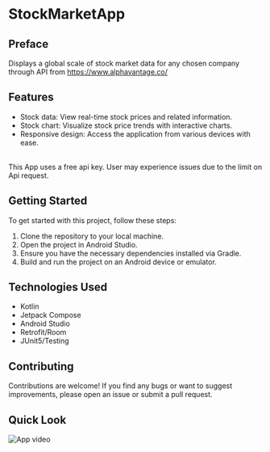 # StockMarketApp


## Preface
Displays a global scale of stock market data for any chosen company through API from https://www.alphavantage.co/  <br>

## Features

- Stock data: View real-time stock prices and related information.
- Stock chart: Visualize stock price trends with interactive charts.
- Responsive design: Access the application from various devices with ease.

<br>
This App uses a free api key. User may experience issues due to the limit on Api request. 


## Getting Started
To get started with this project, follow these steps:

1) Clone the repository to your local machine. <br>
2) Open the project in Android Studio. <br>
3) Ensure you have the necessary dependencies installed via Gradle. <br>
4) Build and run the project on an Android device or emulator. <br>



## Technologies Used
* Kotlin
* Jetpack Compose
* Android Studio
* Retrofit/Room
* JUnit5/Testing

## Contributing
Contributions are welcome! If you find any bugs or want to suggest improvements, please open an issue or submit a pull request.



## Quick Look
![App video](https://media.giphy.com/media/v1.Y2lkPTc5MGI3NjExdWk0MGQ2NGk4Y2d0cXRjMzJtYWFoMWowZmFhZ3FuOTI3Yms3YnNqdiZlcD12MV9pbnRlcm5hbF9naWZfYnlfaWQmY3Q9Zw/iRGdBOWcod7UvGtGrU/giphy.gif)
 

